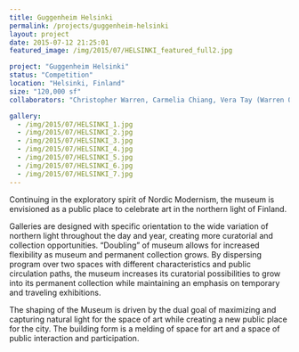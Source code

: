 ```yaml
---
title: Guggenheim Helsinki
permalink: /projects/guggenheim-helsinki
layout: project
date: 2015-07-12 21:25:01
featured_image: /img/2015/07/HELSINKI_featured_full2.jpg

project: "Guggenheim Helsinki"
status: "Competition"
location: "Helsinki, Finland"
size: "120,000 sf"
collaborators: "Christopher Warren, Carmelia Chiang, Vera Tay (Warren Office of Research & Design); Karly Stephens,  Pedram Farashbandi (S_SK); Brennan Cox & Sara Peschel (Landscape – Groundworks Office); Derrick Roorda   (Structural – Buro Happold); Heather Libonati (Lighting – Luminesce Design)."

gallery:
  - /img/2015/07/HELSINKI_1.jpg
  - /img/2015/07/HELSINKI_2.jpg
  - /img/2015/07/HELSINKI_3.jpg
  - /img/2015/07/HELSINKI_4.jpg
  - /img/2015/07/HELSINKI_5.jpg
  - /img/2015/07/HELSINKI_6.jpg
  - /img/2015/07/HELSINKI_7.jpg
---
```


Continuing in the exploratory spirit of Nordic Modernism, the museum is envisioned as a public place to celebrate art in the northern light of Finland. 

Galleries are designed with specific orientation to the wide variation of northern light throughout the day and year, creating more curatorial and collection opportunities. “Doubling” of museum allows for increased flexibility as museum and permanent collection grows. By dispersing program over two spaces with different characteristics and public circulation paths, the museum increases its curatorial possibilities to grow into its permanent collection while maintaining an emphasis on temporary and traveling exhibitions.

The shaping of the Museum is driven by the dual goal of maximizing and capturing natural light for the space of art while creating a new public place for the city. The building form is a melding of space for art and a space of public interaction and participation.
